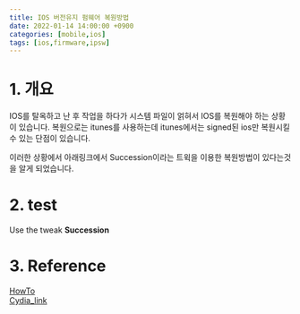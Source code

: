 ```yaml
---
title: IOS 버전유지 펌웨어 복원방법
date: 2022-01-14 14:00:00 +0900
categories: [mobile,ios]
tags: [ios,firmware,ipsw]
---
```



# 1. 개요
IOS를 탈옥하고 난 후 작업을 하다가 시스템 파일이 얽혀서 IOS를 복원해야 하는 상황이 있습니다. 복원으로는 itunes를 사용하는데 itunes에서는 signed된 ios만 복원시킬수 있는 단점이 있습니다.

이러한 상황에서 아래링크에서 Succession이라는 트윅을 이용한 복원방법이 있다는것을 알게 되었습니다.


# 2. test
Use the tweak **Succession**  


# 3. Reference
[HowTo](https://kkanggun82.tistory.com/113)  
[Cydia_link](https://samgisaninja.github.io/ "Repository")

